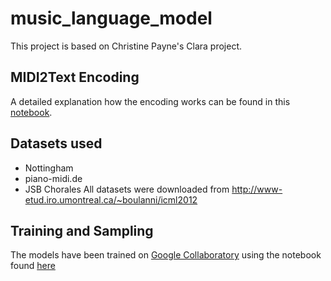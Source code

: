 # music_language_model

This project is based on Christine Payne's Clara project.

## MIDI2Text Encoding
A detailed explanation how the encoding works can be found in this [notebook](https://github.com/MissMuffin/music_language_model/blob/master/notebooks/implementation_encoding.ipynb).

## Datasets used
- Nottingham
- piano-midi.de
- JSB Chorales
All datasets were downloaded from http://www-etud.iro.umontreal.ca/~boulanni/icml2012

## Training and Sampling
The models have been trained on [Google Collaboratory](https://colab.research.google.com) using the notebook found [here](https://github.com/MissMuffin/music_language_model/blob/master/notebooks/collab_training.ipynb)
